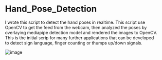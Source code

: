 # Hand_Pose_Detection

I wrote this script to detect the hand poses in realtime. This script use OpenCV to get the feed from the webcam, then analyzed the poses by overlaying mediapipe detection model and rendered the images to OpenCV. This is the initial scrip for many further applications that can be developed to detect sign language, finger counting or thumps up/down signals. 

![image](pose1.jpeg)
  

